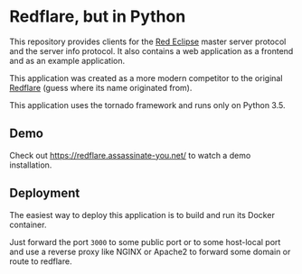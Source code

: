 # Redflare, but in Python

This repository provides clients for the [Red Eclipse](http://redeclipse.net) master server
protocol and the server info protocol. It also contains a web application as a frontend and
as an example application.

This application was created as a more modern competitor to the original
[Redflare](https://redflare.ofthings.net) (guess where its name originated from).

This application uses the tornado framework and runs only on Python 3.5.


## Demo

Check out https://redflare.assassinate-you.net/ to watch a demo installation.


## Deployment

The easiest way to deploy this application is to build and run its Docker container.

Just forward the port `3000` to some public port or to some host-local port and use a reverse
proxy like NGINX or Apache2 to forward some domain or route to redflare.

